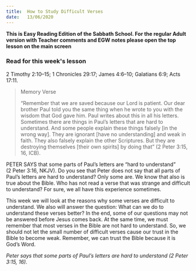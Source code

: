 ```yaml
---
title:  How to Study Difficult Verses
date:   13/06/2020
---
```


**This is Easy Reading Edition of the Sabbath School. For the regular Adult version with Teacher comments and EGW notes please open the top lesson on the main screen** 

### Read for this week's lesson
2 Timothy 2:10–15; 1 Chronicles 29:17; James 4:6–10; Galatians 6:9; Acts 17:11.

> <p>Memory Verse</p>
> “Remember that we are saved because our Lord is patient. Our dear brother Paul told you the same thing when he wrote to you with the wisdom that God gave him. Paul writes about this in all his letters. Sometimes there are things in Paul’s letters that are hard to understand. And some people explain these things falsely [in the wrong way]. They are ignorant [have no understanding] and weak in faith. They also falsely explain the other Scriptures. But they are destroying themselves [their own spirits] by doing that” (2 Peter 3:15, 16, ICB).

PETER SAYS that some parts of Paul’s letters are “hard to understand” (2 Peter 3:16, NKJV). Do you see that Peter does not say that all parts of Paul’s letters are hard to understand? Only some are. We know that also is true about the Bible. Who has not read a verse that was strange and difficult to understand? For sure, we all have this experience sometimes.

This week we will look at the reasons why some verses are difficult to understand. We also will answer the question: What can we do to understand these verses better? In the end, some of our questions may not be answered before Jesus comes back. At the same time, we must remember that most verses in the Bible are not hard to understand. So, we should not let the small number of difficult verses cause our trust in the Bible to become weak. Remember, we can trust the Bible because it is God’s Word.

_Peter says that some parts of Paul’s letters are hard to understand (2 Peter 3:15, 16)._
